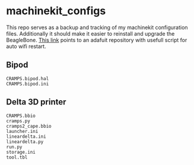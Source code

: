 # machinekit_configs
This repo serves as a backup and tracking of my machinekit configuration files.
Additionally it should make it easier to reinstall and upgrade the BeagleBone.
[This link](https://github.com/adafruit/wifi-reset.git) points to an adafuit
repository with usefull script for auto wifi restart.

## Bipod
```
CRAMPS.bipod.hal
CRAMPS.bipod.ini
```
## Delta 3D printer
```
CRAMPS.bbio
cramps.py
cramps2_cape.bbio
launcher.ini
lineardelta.ini
lineardelta.py
run.py
storage.ini
tool.tbl
```

